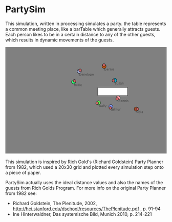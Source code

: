 PartySim
========

This simulation, written in processing simulates a party.
the table represents a common meeting place, like a barTable which generally attracts guests.
Each person likes to be in a certain distance to any of the other guests,
which results in dynamic movements of the guests.

![screenshot_partysim.png](https://raw.githubusercontent.com/nylki/PartySim/master/screenshot_partysim.png)

This simulation is inspired by Rich Gold's (Richard Goldstein) Party Planner from 1982,
which used a 20x30 grid and plotted every simulation step onto a piece of paper.

PartySim actually uses the ideal distance values and also the names of the guests from Rich Golds Program.
For more info on the original Party Planner from 1982 see:

* Richard Goldstein, The Plenitude, 2002, http://hci.stanford.edu/dschool/resources/ThePlenitude.pdf , p. 91-94
* Ine Hinterwaldner, Das systemische Bild, Munich 2010, p. 214-221
